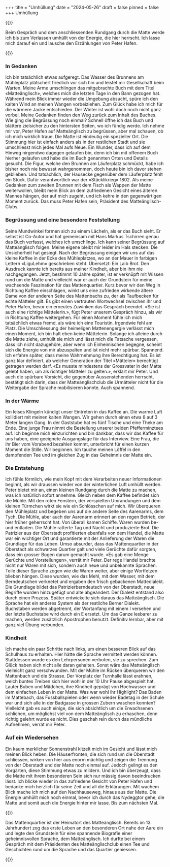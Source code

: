 +++
title = "Umhüllung"
date = "2024-05-26"
draft = false
pinned = false
+++
Umhüllung

{{<lead>}}

Beim Gespräch und dem anschliessenden Rundgang durch die Matte werde ich bis zum Verlassen umhüllt von der Energie, die hier herrscht. Ich lasse mich darauf ein und lausche den Erzählungen von Peter Hafen. 

{{</lead>}}

### In Gedanken

Ich bin tatsächlich etwas aufgeregt. Das Wasser des Brunnens am Mühleplatz plätschert friedlich vor sich hin und leistet mir Gesellschaft beim Warten. Meine Arme umschlingen das mitgebrachte Buch mit dem Titel «Matteänglisch», welches mich die letzten Tage in den Bann gezogen hat.
Während mein Blick immer wieder die Umgebung absucht, spüre ich den kalten Wind an meinen Wangen vorbeiziehen. Zum Glück habe ich mich für die wärmere Jacke entschieden. Der Winter ist wohl doch noch nicht ganz vorbei. Meine Gedanken finden den Weg zurück zum Inhalt des Buches. Wie ging die Begrüssung noch einmal? Schnell öffne ich das Buch und blättere zielsicher zu den hintersten Seiten, wo ich fündig werde. Ich nehme mir vor, Peter Hafen auf Matteänglisch zu begrüssen, aber mal schauen, ob ich mich wirklich traue.
Die Matte ist eindeutig ein spezieller Ort. Die Stimmung hier ist einfach anders als in der restlichen Stadt und sie umschliesst mich jedes Mal aufs Neue. Ein Wunder, dass ich auf dem Hinweg nirgendwo dagegen gelaufen bin, denn ich bin mit offenem Buch hierher gelaufen und habe die im Buch genannten Orten und Details gesucht.
Die Figur, welche den Brunnen am Läuferplatz schmückt, habe ich bisher noch nie bewusst wahrgenommen, doch heute bin ich davor stehen geblieben. Und tatsächlich, der Hausecke gegenüber dem Läuferplatz fehlt ein Stück. Dafür verantwortlich war der «Stäcklikrieg» 1802. Als meine Gedanken zum zweiten Brunnen mit dem Fisch als Wappen der Matte weiterwollen, bleibt mein Blick an dem zufriedenen Gesicht eines älteren Mannes hängen, der auf mich zugeht, und ich kehre in den gegenwärtigen Moment zurück. Das muss Peter Hafen sein, Präsident des Matteänglisch-Clubs.

### **Begrüssung und eine besondere Feststellung**

Seine Mundwinkel formen sich zu einem Lächeln, als er das Buch sieht. Er selbst ist Co-Autor und hat gemeinsam mit Hans Markus Tschirren genau das Buch verfasst, welches ich umschlinge. Ich kann seiner Begrüssung auf Matteänglisch folgen. Meine eigene bleibt mir leider im Hals stecken. Die Unsicherheit hat gesiegt.
Nach der Begrüssung einigen wir uns auf das kleine Kaffee in der Ecke des Mühleplatzes, wo an der Mauer in farbigen Lettern «LiguLehm» geschrieben steht. Übersetzt: Ein Laib Brot. Den Ausdruck kannte ich bereits aus meiner Kindheit, aber bin ihm nie nachgegangen. Jetzt, bestimmt 10 Jahre später, ist er verknüpft mit Wissen rund um die Matte und vielleicht war er auch der Grundstein für meine wachsende Faszination für das Mattenquartier. Kurz bevor wir den Weg in Richtung Kaffee einschlagen, winkt uns eine zufrieden wirkende ältere Dame von der anderen Seite des Mattenbachs zu, der als Taufbecken für echte Mätteler gilt. Es gibt einen vertrauten Wortwechsel zwischen ihr und Peter Hafen, bevor ein erneutes Zuwinken das Gespräch beendet. «Sie ist auch eine richtige Mättelerin.», fügt Peter unserem Gespräch hinzu, als wir in Richtung Kaffee weitergehen. Für einen Moment fühle ich mich tatsächlich etwas fremd, als wäre ich eine Touristin. Irgendwie fehl am Platz. Die Umschliessung der heimeligen Mattenengergie verlässt mich einen Moment, ich bin halt eben keine Mättelerin. Solange ich alleine durch die Matte ziehe, umhüllt sie mich und lässt mich die Tatsache vergessen, dass ich nicht dazugehöre, aber wenn ich Einheimischen begegne, scheint sich die Energie von mir abzuspalten und ist nicht mehr spürbar. Spannend. Ich erfahre später, dass meine Wahrnehmung ihre Berechtigung hat. Es ist ganz klar definiert, ab welcher Generation der Titel «Mätteler» berechtigt getragen werden darf. «Es musste mindestens der Grossvater in der Matte gelebt haben, um als richtiger Mätteler zu gelten.», erklärt mir Peter. Und auch die spürbare Vorsicht, die gegenüber Aussenstehenden herrscht, bestätigt sich darin, dass der Matteänglischclub die Urmätteler nicht für die Weitergabe der Sprache mobilisieren konnte. Auch spannend.

### In der Wärme

Ein leises Klingeln kündigt unser Eintreten in das Kaffee an. Die warme Luft kollidiert mit meinen kalten Wangen. Wir gehen durch einen etwa 8 auf 3 Meter langen Gang. In der Gaststube hat es fünf Tische und eine Theke am Ende. Eine junge Frau nimmt die Bestellung unserer beiden Pfefferminztees auf. Ich beginne mich einzurichten und bin dankbar, dass wir das Kaffee für uns haben, eine geeignete Ausgangslage für das Interview. Eine Frau, die ihr Bier vom Vorabend bezahlen kommt, unterbricht für einen kurzen Moment die Stille. Wir beginnen. Ich tauche meinen Löffel in den dampfenden Tee und im gleichen Zug in das Geheimnis der Matte ein. 

### Die Entstehung

Ich fühle förmlich, wie mein Kopf mit dem Verarbeiten neuer Informationen beginnt, als wir draussen wieder von der winterlichen Luft umhüllt werden. Peter bietet mir an, einen kleinen Rundgang durch die Matte zu machen, was ich natürlich sofort annehme. Gleich neben dem Kaffee befindet sich die Mühle. Mit den roten Fenstern, der verspielten Umrandungen und dem kleinen Türmchen wirkt sie wie ein Schlösschen auf mich. Wir überqueren den Mühleplatz und begeben uns auf die andere Seite des Aarenarms, dem Tych. Die Mühle, aber auch der Aarenarm erinnert an den regen Betrieb, der hier früher geherrscht hat. Von überall kamen Schiffe. Waren wurden be- und entladen. Die Mühle ratterte Tag und Nacht und produzierte Brot. Die Patrizier aus der Oberstadt profitierten ebenfalls von dem Handel, die Matte war ein wichtiger Ort und garantierte mit der Anlieferung der Waren die Grundlage für das Leben.
Umso absurder, dass das Mattenquartier in der Oberstadt als schwarzes Quartier galt und viele Gerüchte dafür sorgten, dass ein grosser Bogen darum gemacht wurde. «Es gab eine Menge Gerüchte und Vorstellungen», verrät mir Peter. Der rege Handel brachte nicht nur Waren mit sich, sondern auch neue und unbekannte Sprachen. Teile dieser Sprache zogen wie die Waren weiter, aber einige Wortfetzen blieben hängen. Diese wurden, wie das Mehl, mit dem Wasser, mit dem Berndeutschen verknetet und ergaben den frisch gebackenen Mattedialekt. Die Grundlage bildet das Patrizierberndeutsch von der Oberstadt, neue Begriffe wurden hinzugefügt und alte abgeändert. Der Dialekt entstand also durch einen Prozess. Später entwickelte sich daraus das Matteänglisch. Die Sprache hat ein anderes System als der restliche Berner Dialekt. Buchstaben werden abgetrennt, der Wortanfang mit einem I versehen und der letzte Buchstabe wird durch ein E ersetzt. Um das Ganze lesbarer zu machen, werden zusätzlich Apostrophen benutzt. Definitiv lernbar, aber mit ganz viel Übung verbunden.

### Kindheit

Ich mache ein paar Schritte nach links, um einen besseren Blick auf das Schulhaus zu erhalten. Hier hätte die Sprache vermittelt werden können. Stattdessen wurde es den Lehrpersonen verboten, sie zu sprechen. Zum Glück haben sich nicht alle daran gehalten. Sonst wäre das Matteänglisch vielleicht ganz verschwunden. Mit der Mühle im Rücken überqueren wir den Mattenbach und die Strasse. Der Vorplatz der Turnhalle lässt erahnen, welch buntes Treiben sich hier wohl in der 10 Uhr Pause abgespielt hat. Lauter Buben und Mädchen, ihre Kindheit geprägt von Hochwasser und dem einfachen Leben in der Matte. Was war wohl ihr Highlight? Das Baden im Mattebach, das Fussballspielen oder wenn wieder Badetag in der Schule war und sich alle in der Badgasse in grossen Zubern waschen konnten? Vielleicht gab es auch einige, die sich absichtlich um die Erwachsenen schlichen, um möglichst viel von dem Matteänglisch zu erhaschen, denn richtig gelehrt wurde es nicht. Dies geschah rein durch das mündliche Aufnehmen, verrät mir Peter.

### Auf ein Wiedersehen

Ein kaum merklicher Sonnenstrahl kitzelt mich im Gesicht und lässt mich meinen Blick heben. Die Häuserfronten, die sich rund um die Oberstadt schliessen, wirken von hier aus enorm mächtig und zeigen die Trennung von der Oberstadt und der Matte noch einmal auf. Jedoch gelingt es den Vorgärten, diese Stimmung etwas zu mildern. Und ich bin überzeugt, dass die Matte mit ihrem besonderen Sein sich nur mässig davon beeindrucken lässt.
Ich blicke wieder in das zufriedene Gesicht von Peter Hafen und bedanke mich herzlich für seine Zeit und all die Erklärungen. Mit wachem Blick mache ich mich auf den Nachhauseweg, hinaus aus der Matte. Die Energie umhüllt mich noch einmal, bevor ich durch das Nydeggtor gehe, die Matte und somit auch die Energie hinter mir lasse. Bis zum nächsten Mal.

{{<box>}}

Das Mattenquartier ist der Heimatort des Matteänglisch. Bereits im 13. Jahrhundert zog das erste Leben an den besonderen Ort nahe der Aare ein und legte den Grundstein für eine spannende Biografie einer geheimnisvollen Sprache, dem Matteänglisch. Ich durfte bei einem Gespräch mit dem Präsidenten des Matteänglischclub einen Tee und Geschichten rund um die Sprache und das Quartier geniessen. 

{{</box>}}